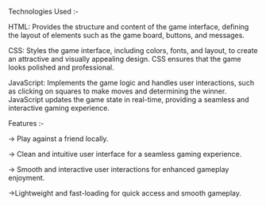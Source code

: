 Technologies Used :-

HTML: Provides the structure and content of the game interface, defining the layout of elements such as the game board, buttons, and messages.

CSS: Styles the game interface, including colors, fonts, and layout, to create an attractive and visually appealing design. CSS ensures that the game looks polished and professional.

JavaScript: Implements the game logic and handles user interactions, such as clicking on squares to make moves and determining the winner. JavaScript updates the game state in real-time, providing a seamless and interactive gaming experience.

Features :-

-> Play against a friend locally.

-> Clean and intuitive user interface for a seamless gaming experience.

-> Smooth and interactive user interactions for enhanced gameplay enjoyment.

->Lightweight and fast-loading for quick access and smooth gameplay.
